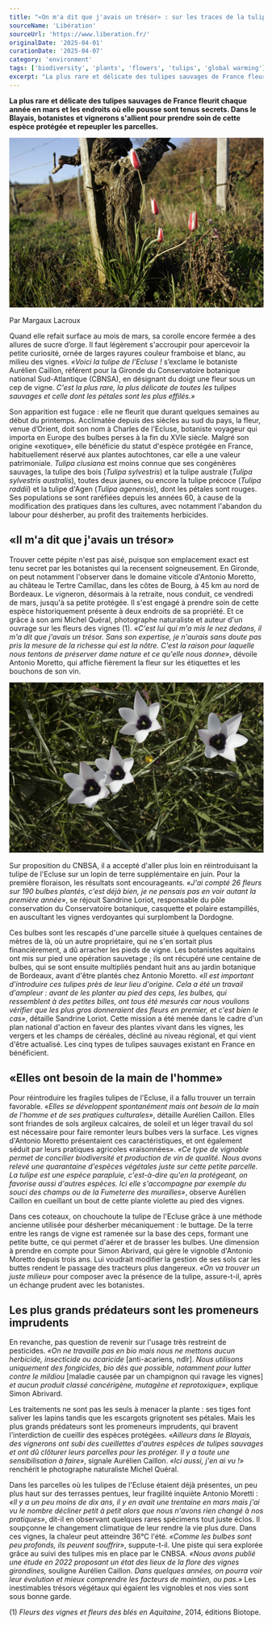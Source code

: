 ```yaml
---
title: "«On m'a dit que j'avais un trésor» : sur les traces de la tulipe de l'Ecluse dans les vignes girondines"
sourceName: 'Libération'
sourceUrl: 'https://www.liberation.fr/'
originalDate: '2025-04-01'
curationDate: '2025-04-07'
category: 'environment'
tags: ['biodiversity', 'plants', 'flowers', 'tulips', 'global warming']
excerpt: "La plus rare et délicate des tulipes sauvages de France fleurit chaque année en mars et les endroits où elle pousse sont tenus secrets. Dans le Blayais, botanistes et vignerons s'allient pour prendre soin de cette espèce protégée et repeupler les parcelles."
---
```


**La plus rare et délicate des tulipes sauvages de France fleurit chaque année en mars et les endroits où elle pousse sont tenus secrets. Dans le Blayais, botanistes et vignerons s'allient pour prendre soin de cette espèce protégée et repeupler les parcelles.**

![Des tulipes de l](./tulipes-de-lecluse-au-chateau-le-tertre-camillac.jpg "Des tulipes de l'Ecluse au château le Tertre Camillac (Gironde). (Michel Quéral/Communimages)")

Par Margaux Lacroux

Quand elle refait surface au mois de mars, sa corolle encore fermée a des allures de sucre d’orge. Il faut légèrement s'accroupir pour apercevoir la petite curiosité, ornée de larges rayures couleur framboise et blanc, au milieu des vignes. _«Voici la tulipe de l’Ecluse !_ s’exclame le botaniste Aurélien Caillon, référent pour la Gironde du Conservatoire botanique national Sud-Atlantique (CBNSA), en désignant du doigt une fleur sous un cep de vigne. _C'est la plus rare, la plus délicate de toutes les tulipes sauvages et celle dont les pétales sont les plus effilés.»_

Son apparition est fugace : elle ne fleurit que durant quelques semaines au début du printemps. Acclimatée depuis des siècles au sud du pays, la fleur, venue d’Orient, doit son nom à Charles de l'Ecluse, botaniste voyageur qui importa en Europe des bulbes perses à la fin du XVIe siècle. Malgré son origine «exotique», elle bénéficie du statut d'espèce protégée en France, habituellement réservé aux plantes autochtones, car elle a une valeur patrimoniale. _Tulipa clusiana_ est moins connue que ses congénères sauvages, la tulipe des bois (_Tulipa sylvestris_) et la tulipe australe (_Tulipa sylvestris australis_), toutes deux jaunes, ou encore la tulipe précoce (_Tulipa raddii_) et la tulipe d'Agen (_Tulipa agenensis_), dont les pétales sont rouges. Ses populations se sont raréfiées depuis les années 60, à cause de la modification des pratiques dans les cultures, avec notamment l'abandon du labour pour désherber, au profit des traitements herbicides.

## «Il m'a dit que j'avais un trésor»

Trouver cette pépite n'est pas aisé, puisque son emplacement exact est tenu secret par les botanistes qui la recensent soigneusement. En Gironde, on peut notamment l'observer dans le domaine viticole d'Antonio Moretto, au château le Tertre Camillac, dans les côtes de Bourg, à 45 km au nord de Bordeaux. Le vigneron, désormais à la retraite, nous conduit, ce vendredi de mars, jusqu'à sa petite protégée. Il s'est engagé à prendre soin de cette espèce historiquement présente à deux endroits de sa propriété. Et ce grâce à son ami Michel Quéral, photographe naturaliste et auteur d'un ouvrage sur les fleurs des vignes (1). _«C'est lui qui m'a mis le nez dedans, il m'a dit que j'avais un trésor. Sans son expertise, je n'aurais sans doute pas pris la mesure de la richesse qui est la nôtre. C'est la raison pour laquelle nous tentons de préserver dame nature et ce qu'elle nous donne»_, dévoile Antonio Moretto, qui affiche fièrement la fleur sur les étiquettes et les bouchons de son vin.

![Tulipa Clusiana au château le Tertre Camillac (Gironde), photo de Michel Quéral/Communimages](./tulipa-clusiana-au-chateau-le-tertre-camillac.jpg "Tulipa Clusiana au château le Tertre Camillac (Gironde). (Michel Quéral/Communimages)")

Sur proposition du CNBSA, il a accepté d'aller plus loin en réintroduisant la tulipe de l'Ecluse sur un lopin de terre supplémentaire en juin. Pour la première floraison, les résultats sont encourageants. _«J'ai compté 26 fleurs sur 190 bulbes plantés, c'est déjà bien, je ne pensais pas en voir autant la première année»_, se réjouit Sandrine Loriot, responsable du pôle conservation du Conservatoire botanique, casquette et polaire estampillés, en auscultant les vignes verdoyantes qui surplombent la Dordogne.

Ces bulbes sont les rescapés d'une parcelle située à quelques centaines de mètres de là, où un autre propriétaire, qui ne s'en sortait plus financièrement, a dû arracher les pieds de vigne. Les botanistes aquitains ont mis sur pied une opération sauvetage ; ils ont récupéré une centaine de bulbes, qui se sont ensuite multipliés pendant huit ans au jardin botanique de Bordeaux, avant d'être plantés chez Antonio Moretto. _«Il est important d'introduire ces tulipes près de leur lieu d'origine. Cela a été un travail d'ampleur : avant de les planter au pied des ceps, les bulbes, qui ressemblent à des petites billes, ont tous été mesurés car nous voulions vérifier que les plus gros donneraient des fleurs en premier, et c'est bien le cas»_, détaille Sandrine Loriot. Cette mission a été menée dans le cadre d'un plan national d'action en faveur des plantes vivant dans les vignes, les vergers et les champs de céréales, décliné au niveau régional, et qui vient d'être actualisé. Les cinq types de tulipes sauvages existant en France en bénéficient.

## «Elles ont besoin de la main de l'homme»

Pour réintroduire les fragiles tulipes de l'Ecluse, il a fallu trouver un terrain favorable. _«Elles se développent spontanément mais ont besoin de la main de l'homme et de ses pratiques culturales»_, détaille Aurélien Caillon. Elles sont friandes de sols argileux calcaires, de soleil et un léger travail du sol est nécessaire pour faire remonter leurs bulbes vers la surface. Les vignes d'Antonio Moretto présentaient ces caractéristiques, et ont également séduit par leurs pratiques agricoles «raisonnées». _«Ce type de vignoble permet de concilier biodiversité et production de vin de qualité. Nous avons relevé une quarantaine d'espèces végétales juste sur cette petite parcelle. La tulipe est une espèce parapluie, c'est-à-dire qu'en la protégeant, on favorise aussi d'autres espèces. Ici elle s'accompagne par exemple du souci des champs ou de la Fumeterre des murailles»_, observe Aurélien Caillon en cueillant un bout de cette plante violette au pied des vignes.

Dans ces coteaux, on chouchoute la tulipe de l'Ecluse grâce à une méthode ancienne utilisée pour désherber mécaniquement : le buttage. De la terre entre les rangs de vigne est ramenée sur la base des ceps, formant une petite butte, ce qui permet d'aérer et de brasser les bulbes. Une dimension à prendre en compte pour Simon Abrivard, qui gère le vignoble d'Antonio Moretto depuis trois ans. Lui voudrait modifier la gestion de ses sols car les buttes rendent le passage des tracteurs plus dangereux. _«On va trouver un juste milieu»_ pour composer avec la présence de la tulipe, assure-t-il, après un échange prudent avec les botanistes.

## Les plus grands prédateurs sont les promeneurs imprudents

En revanche, pas question de revenir sur l'usage très restreint de pesticides. _«On ne travaille pas en bio mais nous ne mettons aucun herbicide, insecticide ou acaricide_ [anti-acariens, ndlr]. _Nous utilisons uniquement des fongicides, bio dès que possible, notamment pour lutter contre le mildiou_ [maladie causée par un champignon qui ravage les vignes] _et aucun produit classé cancérigène, mutagène et reprotoxique»_, explique Simon Abrivard.

Les traitements ne sont pas les seuls à menacer la plante : ses tiges font saliver les lapins tandis que les escargots grignotent ses pétales. Mais les plus grands prédateurs sont les promeneurs imprudents, qui bravent l'interdiction de cueillir des espèces protégées. _«Ailleurs dans le Blayais, des vignerons ont subi des cueillettes d'autres espèces de tulipes sauvages et ont dû clôturer leurs parcelles pour les protéger. Il y a toute une sensibilisation à faire»_, signale Aurélien Caillon. _«Ici aussi, j'en ai vu !»_ renchérit le photographe naturaliste Michel Quéral.

Dans les parcelles où les tulipes de l'Ecluse étaient déjà présentes, un peu plus haut sur des terrasses pentues, leur fragilité inquiète Antonio Moretti : _«Il y a un peu moins de dix ans, il y en avait une trentaine en mars mais j'ai vu le nombre décliner petit à petit alors que nous n'avons rien changé à nos pratiques»_, dit-il en observant quelques rares spécimens tout juste éclos. Il soupçonne le changement climatique de leur rendre la vie plus dure. Dans ces vignes, la chaleur peut atteindre 36°C l'été. _«Comme les bulbes sont peu profonds, ils peuvent souffrir»_, suppute-t-il. Une piste qui sera explorée grâce au suivi des tulipes mis en place par le CNBSA. _«Nous avons publié une étude en 2022 proposant un état des lieux de la flore des vignes girondines,_ souligne Aurélien Caillon. _Dans quelques années, on pourra voir leur évolution et mieux comprendre les facteurs de maintien, ou pas.»_ Les inestimables trésors végétaux qui égaient les vignobles et nos vies sont sous bonne garde.

(1) _Fleurs des vignes et fleurs des blés en Aquitaine_, 2014, éditions Biotope.
